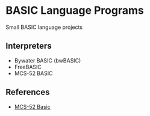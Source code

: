 # BASIC Language Programs

Small BASIC language projects

## Interpreters

* Bywater BASIC (bwBASIC)
* FreeBASIC
* MCS-52 BASIC

## References

* [MCS-52 Basic](https://www.dos4ever.com/8031board/Basic52Manual.pdf)
